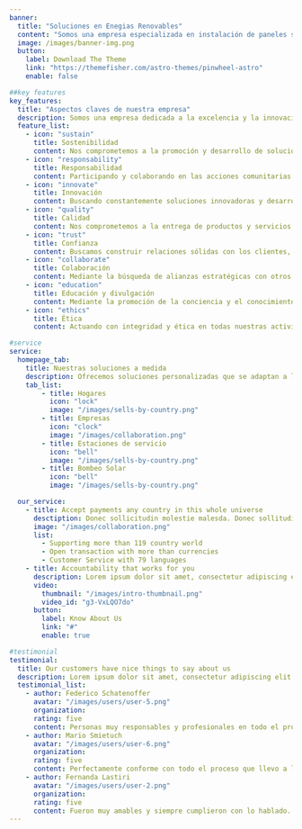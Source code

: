 ```yaml
---
banner:
  title: "Soluciones en Enegias Renovables"
  content: "Somos una empresa especializada en instalación de paneles solares y energía renovable. ¡Transformamos tu hogar o negocio hacia un futuro más sostenible!"
  image: /images/banner-img.png
  button:
    label: Download The Theme
    link: "https://themefisher.com/astro-themes/pinwheel-astro"
    enable: false

##key features
key_features:
  title: "Aspectos claves de nuestra empresa"
  description: Somos una empresa dedicada a la excelencia y la innovación, comprometida con la calidad y la satisfacción del cliente. Nuestro equipo apasionado y experto trabaja para ofrecer soluciones únicas y personalizadas que marcan la diferencia en nuestra industria.
  feature_list:
    - icon: "sustain"
      title: Sostenibilidad
      content: Nos comprometemos a la promoción y desarrollo de soluciones energéticas sostenibles y respetuosas con el medio ambiente.
    - icon: "responsability"
      title: Responsabilidad
      content: Participando y colaborando en las acciones comunitarias que contribuyan a cuidar el planeta. Contribuyendo activamente a la reducción de la huella de carbono y las emisiones de gases de efecto invernadero.
    - icon: "innovate"
      title: Innovación
      content: Buscando constantemente soluciones innovadoras y desarrollo de tecnologías más eficientes y rentables.
    - icon: "quality"
      title: Calidad
      content: Nos comprometemos a la entrega de productos y servicios de alta calidad, garantizando la satisfacción del cliente y la durabilidad de las soluciones implementadas
    - icon: "trust"
      title: Confianza
      content: Buscamos construir relaciones sólidas con los clientes, basadas en la confianza y la integridad en todas las interacciones.
    - icon: "collaborate"
      title: Colaboración
      content: Mediante la búsqueda de alianzas estratégicas con otros actores del sector para promover el crecimiento y la adopción de energía solar fotovoltaica
    - icon: "education"
      title: Educación y divulgación
      content: Mediante la promoción de la conciencia y el conocimiento sobre la energía solar fotovoltaica, ofreciendo programas de educación y divulgación para clientes y la comunidad en general.
    - icon: "ethics"
      title: Ética
      content: Actuando con integridad y ética en todas nuestras actividades comerciales, prevaleciendo el respeto hacia las partes interesadas.

#service
service:
  homepage_tab:
    title: Nuestras soluciones a medida
    description: Ofrecemos soluciones personalizadas que se adaptan a las necesidades únicas de cada cliente. Nuestro enfoque personalizado y equipo experto garantizan resultados excepcionales que superan expectativas. Trabajamos estrechamente contigo para impulsar tu éxito con soluciones efectivas y eficientes.
    tab_list:
        - title: Hogares
          icon: "lock"
          image: "/images/sells-by-country.png"
        - title: Empresas
          icon: "clock"
          image: "/images/collaboration.png"
        - title: Estaciones de servicio
          icon: "bell"
          image: "/images/sells-by-country.png"
        - title: Bombeo Solar
          icon: "bell"
          image: "/images/sells-by-country.png"

  our_service:
    - title: Accept payments any country in this whole universe
      desctiption: Donec sollicitudin molestie malesda. Donec sollitudin molestie malesuada. Mauris pellentesque nec, egestas non nisi. Cras ultricies ligula sed
      image: "/images/collaboration.png"
      list:
        - Supporting more than 119 country world
        - Open transaction with more than currencies
        - Customer Service with 79 languages
    - title: Accountability that works for you
      description: Lorem ipsum dolor sit amet, consectetur adipiscing elit. Morbi egestas Werat viverra id et aliquet. vulputate egestas sollicitudin.
      video:
        thumbnail: "/images/intro-thumbnail.png"
        video_id: "g3-VxLQO7do"
      button:
        label: Know About Us
        link: "#"
        enable: true

#testimonial
testimonial:
  title: Our customers have nice things to say about us
  description: Lorem ipsum dolor sit amet, consectetur adipiscing elit. Morbi egestas Werat viverra id et aliquet. vulputate egestas sollicitudin.
  testimonial_list:
    - author: Federico Schatenoffer
      avatar: "/images/users/user-5.png"
      organization: 
      rating: five
      content: Personas muy responsables y profesionales en todo el proceso del proyecto del potrero san francisco.
    - author: Mario Smietuch
      avatar: "/images/users/user-6.png"
      organization: 
      rating: five
      content: Perfectamente conforme con todo el proceso que llevo a la instalación de 16 paneles en mi fabrica de miel.
    - author: Fernanda Lastiri
      avatar: "/images/users/user-2.png"
      organization: 
      rating: five
      content: Fueron muy amables y siempre cumplieron con lo hablado.
---
```

